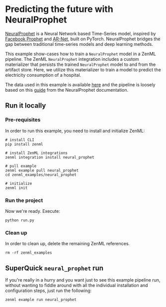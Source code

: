 # Predicting the future with NeuralProphet

[NeuralProphet](https://github.com/ourownstory/neural_prophet) is a Neural Network based Time-Series model, inspired by [Facebook Prophet](https://github.com/facebook/prophet) and [AR-Net](https://github.com/ourownstory/AR-Net), built on PyTorch. NeuralProphet bridges the gap between traditional time-series models and deep learning methods. 

This example show-cases how to train a `NeuralProphet` model in a ZenML pipeline. The ZenML `NeuralProphet` integration includes a custom materializer that persists the trained `NeuralProphet` model to and from the artifact store. Here, we utilize this materializer to train a model to predict the electricity consumption of a hospital.

The data used in this example is available [here](https://colab.research.google.com/github/ourownstory/neural_prophet/blob/main/tutorials/application-example/energy_hospital_load.ipynb#scrollTo=0VKninwPyGl9) and the pipeline is loosely based on this [guide](https://neuralprophet.com/html/energy_hospital_load.html) from the NeuralProphet documentation.

## Run it locally

### Pre-requisites
In order to run this example, you need to install and initialize ZenML:

```shell
# install CLI
pip install zenml

# install ZenML integrations
zenml integration install neural_prophet

# pull example
zenml example pull neural_prophet
cd zenml_examples/neural_prophet

# initialize
zenml init
```

### Run the project
Now we're ready. Execute:

```shell
python run.py
```

### Clean up
In order to clean up, delete the remaining ZenML references.

```shell
rm -rf zenml_examples
```

## SuperQuick `neural_prophet` run

If you're really in a hurry and you want just to see this example pipeline run,
without wanting to fiddle around with all the individual installation and
configuration steps, just run the following:

```shell
zenml example run neural_prophet
```
